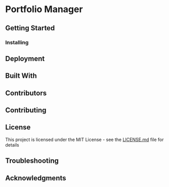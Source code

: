# Portfolio Manager

## Getting Started


### Installing


## Deployment

## Built With


## Contributors



## Contributing


## License

This project is licensed under the MIT License - see the [LICENSE.md](LICENSE.md) file for details

## Troubleshooting


## Acknowledgments
